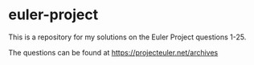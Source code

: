 # euler-project
This is a repository for my solutions on the Euler Project questions 1-25.

The questions can be found at https://projecteuler.net/archives
